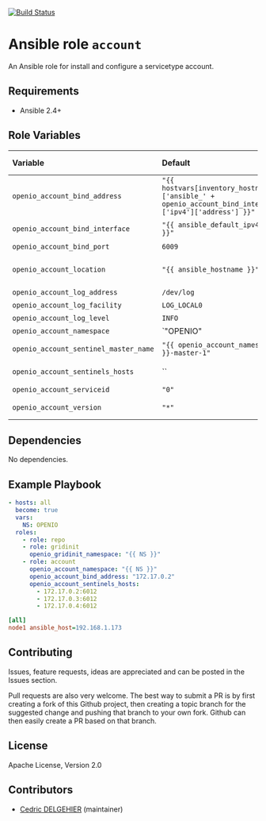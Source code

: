 [![Build Status](https://travis-ci.org/open-io/ansible-role-openio-account.svg?branch=master)](https://travis-ci.org/open-io/ansible-role-openio-account)
# Ansible role `account`

An Ansible role for install and configure a servicetype account. 


## Requirements

- Ansible 2.4+

## Role Variables


| Variable   | Default | Comments (type)  |
| :---       | :---    | :---             |
| `openio_account_bind_address` | `"{{ hostvars[inventory_hostname]['ansible_' + openio_account_bind_interface]['ipv4']['address'] }}"` | Address  |
| `openio_account_bind_interface` | `"{{ ansible_default_ipv4.alias }}"` | Network Interface  |
| `openio_account_bind_port` | `6009` | TCP port to use |
| `openio_account_location` | `"{{ ansible_hostname }}"` | Minimal distance to distributed a content/meta/rdir |
| `openio_account_log_address` | `/dev/log` | log file |
| `openio_account_log_facility` | `LOG_LOCAL0` | Facility syslog |
| `openio_account_log_level` | `INFO` | Log Verbosity |
| `openio_account_namespace` | `"OPENIO"  | Namespace |
| `openio_account_sentinel_master_name` | `"{{ openio_account_namespace }}-master-1"` | Sentinel master name |
| `openio_account_sentinels_hosts` | `` | List of sentinels <IP:PORT> |
| `openio_account_serviceid` | `"0"` | ID in gridinit |
| `openio_account_version` | `"*"` | Install a specific version |

## Dependencies

No dependencies.

## Example Playbook

```yaml
- hosts: all
  become: true
  vars:
    NS: OPENIO
  roles:
    - role: repo
    - role: gridinit
      openio_gridinit_namespace: "{{ NS }}"
    - role: account
      openio_account_namespace: "{{ NS }}"
      openio_account_bind_address: "172.17.0.2"
      openio_account_sentinels_hosts:
        - 172.17.0.2:6012
        - 172.17.0.3:6012
        - 172.17.0.4:6012
```


```ini
[all]
node1 ansible_host=192.168.1.173
```

## Contributing

Issues, feature requests, ideas are appreciated and can be posted in the Issues section.

Pull requests are also very welcome.
The best way to submit a PR is by first creating a fork of this Github project, then creating a topic branch for the suggested change and pushing that branch to your own fork.
Github can then easily create a PR based on that branch.

## License

Apache License, Version 2.0

## Contributors

- [Cedric DELGEHIER](https://github.com/cdelgehier) (maintainer)
